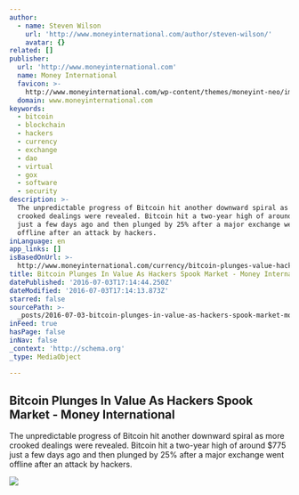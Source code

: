 ```yaml
---
author:
  - name: Steven Wilson
    url: 'http://www.moneyinternational.com/author/steven-wilson/'
    avatar: {}
related: []
publisher:
  url: 'http://www.moneyinternational.com'
  name: Money International
  favicon: >-
    http://www.moneyinternational.com/wp-content/themes/moneyint-neo/images/favicon.ico
  domain: www.moneyinternational.com
keywords:
  - bitcoin
  - blockchain
  - hackers
  - currency
  - exchange
  - dao
  - virtual
  - gox
  - software
  - security
description: >-
  The unpredictable progress of Bitcoin hit another downward spiral as more
  crooked dealings were revealed. Bitcoin hit a two-year high of around $775
  just a few days ago and then plunged by 25% after a major exchange went
  offline after an attack by hackers.
inLanguage: en
app_links: []
isBasedOnUrl: >-
  http://www.moneyinternational.com/currency/bitcoin-plunges-value-hackers-spook-market/
title: Bitcoin Plunges In Value As Hackers Spook Market - Money International
datePublished: '2016-07-03T17:14:44.250Z'
dateModified: '2016-07-03T17:14:13.873Z'
starred: false
sourcePath: >-
  _posts/2016-07-03-bitcoin-plunges-in-value-as-hackers-spook-market-money-int.md
inFeed: true
hasPage: false
inNav: false
_context: 'http://schema.org'
_type: MediaObject

---
```

<article style=""><h1>Bitcoin Plunges In Value As Hackers Spook Market - Money International</h1><p>The unpredictable progress of Bitcoin hit another downward spiral as more crooked dealings were revealed. Bitcoin hit a two-year high of around $775 just a few days ago and then plunged by 25% after a major exchange went offline after an attack by hackers.</p><img src="http://www.moneyinternational.com/wp-content/uploads/2016/07/bitcoin.jpg" /></article>